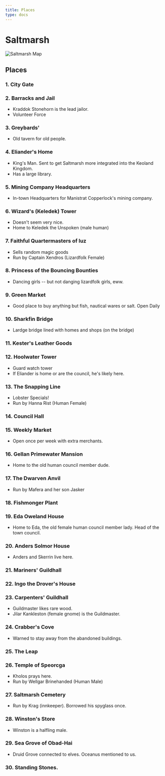 ```yaml
---
title: Places
type: docs
---
```


# Saltmarsh
![Saltmarsh Map](/images/saltmarsh.png)

## Places
### 1. City Gate
### 2. Barracks and Jail
- Kraddok Stonehorn is the lead jailor.
- Volunteer Force
### 3.  Greybards'
- Old tavern for old people.
### 4.  Eliander's Home
- King's Man.  Sent to get Saltmarsh more integrated into the Keoland Kingdom.
- Has a large library.
### 5.  Mining Company Headquarters
- In-town Headquarters for Manistrat Copperlock's mining company.
### 6.  Wizard's (Keledek) Tower
- Doesn't seem very nice.
- Home to Keledek the Unspoken (male human)
### 7.  Faithful Quartermasters of Iuz
- Sells random magic goods
- Run by Captain Xendros (Lizardfolk Female)
### 8.  Princess of the Bouncing Bounties
- Dancing girls -- but not danging lizardfolk girls, eww.
### 9.  Green Market
- Good place to buy anything but fish, nautical wares or salt.  Open Daily
### 10.  Sharkfin Bridge
- Lardge bridge lined with homes and shops (on the bridge)
### 11.  Kester's Leather Goods
### 12.  Hoolwater Tower
- Guard watch tower
- If Eliander is home or are the council, he's likely here.
### 13.  The Snapping Line
- Lobster Specials!
- Run by Hanna Rist (Human Female)
### 14.  Council Hall
### 15.  Weekly Market
- Open once per week with extra merchants.
### 16.  Gellan Primewater Mansion
- Home to the old human council member dude.
### 17.  The Dwarven Anvil
- Run by Mafera and her son Jasker
### 18.  Fishmonger Plant
### 19.  Eda Oweland House
- Home to Eda, the old female human council member lady.  Head of the town council.
### 20.  Anders Solmor House
- Anders and Skerrin live here.
### 21.  Mariners' Guildhall
### 22.  Ingo the Drover's House
### 23.  Carpenters' Guildhall
- Guildmaster likes rare wood.
- Jilar Kankleston (female gnome) is the Guildmaster.
### 24.  Crabber's Cove
- Warned to stay away from the abandoned buildings.
### 25.  The Leap
### 26.  Temple of Speorcga
- Kholos prays here.
- Run by Wellgar Brinehanded (Human Male)
### 27.  Saltmarsh Cemetery
- Run by Krag (innkeeper).  Borrowed his spyglass once.
### 28.  Winston's Store
- Winston is a halfling male.
### 29.  Sea Grove of Obad-Hai
- Druid Grove connected to elves.  Oceanus mentioned to us.
### 30.  Standing Stones.